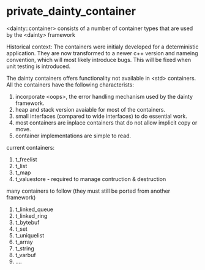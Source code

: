 # private_dainty_container
&lt;dainty::container> consists of a number of container types that are used by the &lt;dainty> framework

Historical context: The containers were initialy developed for a deterministic application. They are now transformed to a newer c++ version and nameing convention, which will most likely introduce bugs. This will be fixed when unit testing is introduced.

The dainty containers offers functionality not available in &lt;std> containers. All the containers have the following characterists:
1. incorporate &lt;oops>, the error handling mechanism used by the dainty framework.  
2. heap and stack version avaiable for most of the containers.
3. small interfaces (compared to wide interfaces) to do essential work.
4. most containers are inplace containers that do not allow implicit copy or move.
5. container implementations are simple to read.

current containers:
1. t_freelist
2. t_list
3. t_map
4. t_valuestore - required to manage contruction & destruction

many containers to follow (they must still be ported from another framework)
1. t_linked_queue
2. t_linked_ring
3. t_bytebuf
4. t_set
5. t_uniquelist
6. t_array
7. t_string
8. t_varbuf
9. ....
